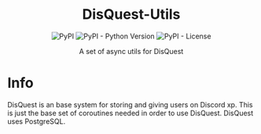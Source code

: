 <div align=center>


# DisQuest-Utils

![PyPI](https://img.shields.io/pypi/v/disquest-utils?label=PyPi&logo=pypi&logoColor=white) ![PyPI - Python Version](https://img.shields.io/pypi/pyversions/disquest-utils?label=Python&logo=python&logoColor=white)
![PyPI - License](https://img.shields.io/pypi/l/disquest-utils?label=License&logo=github&logoColor=white)

A set of async utils for DisQuest

<div align=left>

# Info

DisQuest is an base system for storing and giving users on Discord xp. This is just the base set of coroutines needed in order to use DisQuest. DisQuest uses PostgreSQL.
